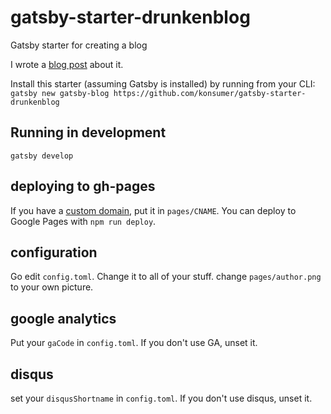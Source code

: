 # gatsby-starter-drunkenblog
Gatsby starter for creating a blog

I wrote a [blog post](http://blog.jetboystudio.com/articles/gatsby) about it.

Install this starter (assuming Gatsby is installed) by running from your CLI:
`gatsby new gatsby-blog https://github.com/konsumer/gatsby-starter-drunkenblog`

## Running in development
`gatsby develop`

## deploying to gh-pages

If you have a [custom domain](https://help.github.com/articles/using-a-custom-domain-with-github-pages/), put it in `pages/CNAME`. You can deploy to Google Pages with `npm run deploy`.


## configuration

Go edit `config.toml`. Change it to all of your stuff. change `pages/author.png` to your own picture.

## google analytics
Put your `gaCode` in `config.toml`. If you don't use GA, unset it.

## disqus

set your `disqusShortname` in `config.toml`. If you don't use disqus, unset it.